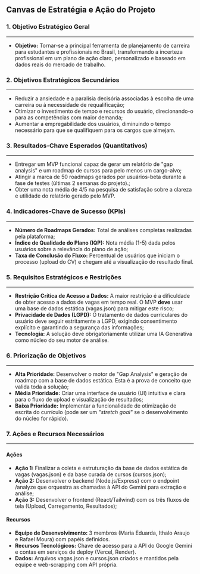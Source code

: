 ## Canvas de Estratégia e Ação do Projeto
### 1\. Objetivo Estratégico Geral
---
* **Objetivo:** Tornar-se a principal ferramenta de planejamento de carreira para estudantes e profissionais no Brasil, transformando a incerteza profissional em um plano de ação claro, personalizado e baseado em dados reais do mercado de trabalho.

### 2\. Objetivos Estratégicos Secundários
---
* Reduzir a ansiedade e a paralisia decisória associadas à escolha de uma carreira ou à necessidade de requalificação;
* Otimizar o investimento de tempo e recursos do usuário, direcionando-o para as competências com maior demanda;
* Aumentar a empregabilidade dos usuários, diminuindo o tempo necessário para que se qualifiquem para os cargos que almejam.

### 3\. Resultados-Chave Esperados (Quantitativos)
---
* Entregar um MVP funcional capaz de gerar um relatório de "gap analysis" e um roadmap de cursos para pelo menos um cargo-alvo;
* Atingir a marca de 50 roadmaps gerados por usuários-beta durante a fase de testes (últimas 2 semanas do projeto).;
* Obter uma nota média de 4/5 na pesquisa de satisfação sobre a clareza e utilidade do relatório gerado pelo MVP.

### 4\. Indicadores-Chave de Sucesso (KPIs)
---
* **Número de Roadmaps Gerados:** Total de análises completas realizadas pela plataforma; 
* **Índice de Qualidade do Plano (IQP):** Nota média (1-5) dada pelos usuários sobre a relevância do plano de ação;
* **Taxa de Conclusão do Fluxo:** Percentual de usuários que iniciam o processo (upload do CV) e chegam até a visualização do resultado final.

### 5\. Requisitos Estratégicos e Restrições
---
* **Restrição Crítica de Acesso a Dados:** A maior restrição é a dificuldade de obter acesso a dados de vagas em tempo real. O MVP **deve** usar uma base de dados estática (vagas.json) para mitigar este risco;
* **Privacidade de Dados (LGPD):** O tratamento de dados curriculares do usuário deve seguir estritamente a LGPD, exigindo consentimento explícito e garantindo a segurança das informações; 
* **Tecnologia:** A solução deve obrigatoriamente utilizar uma IA Generativa como núcleo do seu motor de análise.

### 6\. Priorização de Objetivos
---
* **Alta Prioridade:** Desenvolver o motor de "Gap Analysis" e geração de roadmap com a base de dados estática. Esta é a prova de conceito que valida toda a solução;
* **Média Prioridade:** Criar uma interface de usuário (UI) intuitiva e clara para o fluxo de upload e visualização de resultados;
* **Baixa Prioridade:** Implementar a funcionalidade de otimização de escrita do currículo (pode ser um *"stretch goal"* se o desenvolvimento do núcleo for rápido).

### 7\. Ações e Recursos Necessários
---
#### Ações
  * **Ação 1:** Finalizar a coleta e estruturação da base de dados estática de vagas (vagas.json) e da base curada de cursos (cursos.json);
  * **Ação 2:** Desenvolver o backend (Node.js/Express) com o endpoint /analyze que orquestra as chamadas à API do Gemini para extração e análise;
  * **Ação 3:** Desenvolver o frontend (React/Tailwind) com os três fluxos de tela (Upload, Carregamento, Resultados);

#### Recursos 
  * **Equipe de Desenvolvimento:** 3 membros (Maria Eduarda, Ithalo Araujo e Rafael Moura) com papéis definidos.  
  * **Recursos Tecnológicos:** Chave de acesso para a API do Google Gemini e contas em serviços de deploy (Vercel, Render).  
  * **Dados:** Arquivos vagas.json e cursos.json criados e mantidos pela equipe e web-scrapping com API própria.